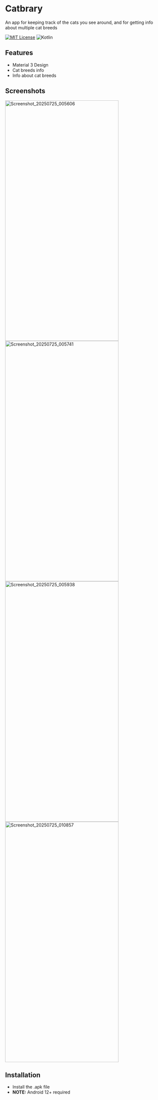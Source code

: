 # Catbrary

An app for keeping track of the cats you see around, and for getting info about multiple cat breeds

[![MIT License](https://img.shields.io/badge/License-MIT-green.svg)](https://choosealicense.com/licenses/mit/)
![Kotlin](https://img.shields.io/badge/-Kotlin-7F52FF?logo=kotlin&logoColor=white)




## Features

- Material 3 Design
- Cat breeds info
- Info about cat breeds

## Screenshots

<img width="366" height="775" alt="Screenshot_20250725_005606" src="https://github.com/user-attachments/assets/b2a07db7-49fc-4016-a645-2bc3eb54a8b2" />
<img width="366" height="775" alt="Screenshot_20250725_005741" src="https://github.com/user-attachments/assets/24262b29-b8c3-4232-91f1-49dc2c7978c0" />
<img width="366" height="775" alt="Screenshot_20250725_005938" src="https://github.com/user-attachments/assets/9396267d-443a-422b-a608-ca85cea8cedf" />
<img width="366" height="775" alt="Screenshot_20250725_010857" src="https://github.com/user-attachments/assets/36f878f7-8096-4242-9777-2fa367e7f29c" />

## Installation


- Install the .apk file
- **NOTE:** Android 12+ required
    
